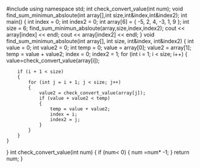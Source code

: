 #include<iostream>
using namespace std;
int check_convert_value(int num);
void find_sum_minimun_absloute(int array[],int size,int&index,int&index2);
int main()
{
	int index = 0;
	int index2 = 0;
	int array[6] = { -5, 2, 4, -3, 1, 9 };
	int size = 6;
	find_sum_minimun_absloute(array,size,index,index2);
	cout << array[index] << endl;
	cout << array[index2] << endl;
}
void find_sum_minimun_absloute(int array[], int size, int&index, int&index2)
{
	int value = 0;
	int value2 = 0;
	int temp = 0;
	value = array[0];
	value2 = array[1];
	temp = value + value2;
	index = 0;
	index2 = 1;
	for (int i = 1; i < size; i++)
	{
		value=check_convert_value(array[i]);

		if (i + 1 < size)
		{
			for (int j = i + 1; j < size; j++)
			{
				value2 = check_convert_value(array[j]);
				if (value + value2 < temp)
				{
					temp = value + value2;
					index = i;
					index2 = j;
				}
			}
		}
	}
}
int check_convert_value(int num)
{
	if (num< 0)
	{
		num =num* -1;
	}
	return num;
}